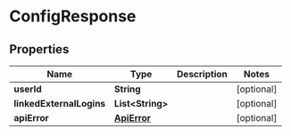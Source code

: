 
# ConfigResponse

## Properties
Name | Type | Description | Notes
------------ | ------------- | ------------- | -------------
**userId** | **String** |  |  [optional]
**linkedExternalLogins** | **List&lt;String&gt;** |  |  [optional]
**apiError** | [**ApiError**](ApiError.md) |  |  [optional]



